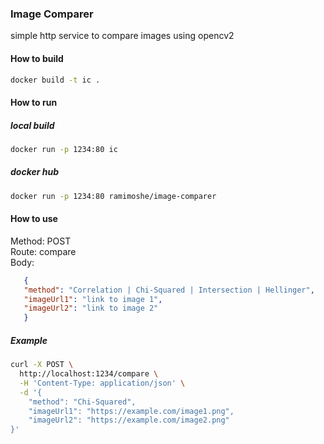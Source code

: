### Image Comparer
simple http service to compare images using opencv2


#### How to build
```bash
docker build -t ic .
```

#### How to run
##### local build
```bash
docker run -p 1234:80 ic 
```
##### docker hub
```bash
docker run -p 1234:80 ramimoshe/image-comparer
```

#### How to use
Method: POST <br />
Route: compare<br />
Body: 
```json
   {
   "method": "Correlation | Chi-Squared | Intersection | Hellinger",
   "imageUrl1": "link to image 1",
   "imageUrl2": "link to image 2"
   }
``` 

##### Example
```bash
curl -X POST \
  http://localhost:1234/compare \
  -H 'Content-Type: application/json' \
  -d '{
    "method": "Chi-Squared",
    "imageUrl1": "https://example.com/image1.png",
    "imageUrl2": "https://example.com/image2.png"
}'
```
